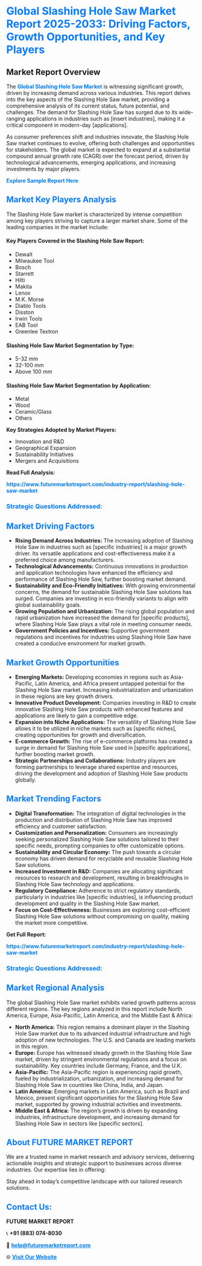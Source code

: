 <h1 style="color: #007BFF;">Global Slashing Hole Saw Market Report 2025-2033: Driving Factors, Growth Opportunities, and Key Players</h1>

<section id="overview">
<h2>Market Report Overview</h2>
<p>The <a href="https://www.futuremarketreport.com/industry-report/slashing-hole-saw-market" style="color: #007BFF; text-decoration: none;"><strong>Global Slashing Hole Saw Market</strong></a> is witnessing significant growth, driven by increasing demand across various industries. This report delves into the key aspects of the Slashing Hole Saw market, providing a comprehensive analysis of its current status, future potential, and challenges. The demand for Slashing Hole Saw has surged due to its wide-ranging applications in industries such as [insert industries], making it a critical component in modern-day [applications].</p>
<p>As consumer preferences shift and industries innovate, the Slashing Hole Saw market continues to evolve, offering both challenges and opportunities for stakeholders. The global market is expected to expand at a substantial compound annual growth rate (CAGR) over the forecast period, driven by technological advancements, emerging applications, and increasing investments by major players.</p>
</section>

<section id="overview">
<p><a href="https://www.futuremarketreport.com/request-sample/reportId=40536" style="color: #007BFF; text-decoration: none;"><strong>Explore Sample Report Here</strong></a></p>
</section>

<section id="key-players">
<h2 style="color: #007BFF;">Market Key Players Analysis</h2>
<p>The Slashing Hole Saw market is characterized by intense competition among key players striving to capture a larger market share. Some of the leading companies in the market include:</p>
<h4>Key Players Covered in the Slashing Hole Saw Report:</h4>
<ul><li>Dewalt</li><li>Milwaukee Tool</li><li>Bosch</li><li>Starrett</li><li>Hilti</li><li>Makita</li><li>Lenox</li><li>M.K. Morse</li><li>Diablo Tools</li><li>Disston</li><li>Irwin Tools</li><li>EAB Tool</li><li>Greenlee Textron</li></ul>
<h4>Slashing Hole Saw Market Segmentation by Type:</h4>
<ul><li>5-32 mm</li><li>32-100 mm</li><li>Above 100 mm</li></ul>

<h4>Slashing Hole Saw Market Segmentation by Application:</h4>
<ul><li>Metal</li><li>Wood</li><li>Ceramic/Glass</li><li>Others</li></ul>
<p><strong>Key Strategies Adopted by Market Players:</strong></p>
<ul>
<li>Innovation and R&D</li>
<li>Geographical Expansion</li>
<li>Sustainability Initiatives</li>
<li>Mergers and Acquisitions</li>
</ul>
</section>

<section>
<p><strong>Read Full Analysis: </strong></p><a href="https://www.futuremarketreport.com/industry-report/slashing-hole-saw-market" style="color: #007BFF; text-decoration: none;"><strong>https://www.futuremarketreport.com/industry-report/slashing-hole-saw-market</strong></a>
<h3 style="color: #007BFF;">Strategic Questions Addressed:</h3>
</section>

<section id="driving-factors">
<h2 style="color: #007BFF;">Market Driving Factors</h2>
<ul>
<li><strong>Rising Demand Across Industries:</strong> The increasing adoption of Slashing Hole Saw in industries such as [specific industries] is a major growth driver. Its versatile applications and cost-effectiveness make it a preferred choice among manufacturers.</li>
<li><strong>Technological Advancements:</strong> Continuous innovations in production and application technologies have enhanced the efficiency and performance of Slashing Hole Saw, further boosting market demand.</li>
<li><strong>Sustainability and Eco-Friendly Initiatives:</strong> With growing environmental concerns, the demand for sustainable Slashing Hole Saw solutions has surged. Companies are investing in eco-friendly variants to align with global sustainability goals.</li>
<li><strong>Growing Population and Urbanization:</strong> The rising global population and rapid urbanization have increased the demand for [specific products], where Slashing Hole Saw plays a vital role in meeting consumer needs.</li>
<li><strong>Government Policies and Incentives:</strong> Supportive government regulations and incentives for industries using Slashing Hole Saw have created a conducive environment for market growth.</li>
</ul>
</section>

<section id="growth-opportunities">
<h2 style="color: #007BFF;">Market Growth Opportunities</h2>
<ul>
<li><strong>Emerging Markets:</strong> Developing economies in regions such as Asia-Pacific, Latin America, and Africa present untapped potential for the Slashing Hole Saw market. Increasing industrialization and urbanization in these regions are key growth drivers.</li>
<li><strong>Innovative Product Development:</strong> Companies investing in R&D to create innovative Slashing Hole Saw products with enhanced features and applications are likely to gain a competitive edge.</li>
<li><strong>Expansion into Niche Applications:</strong> The versatility of Slashing Hole Saw allows it to be utilized in niche markets such as [specific niches], creating opportunities for growth and diversification.</li>
<li><strong>E-commerce Growth:</strong> The rise of e-commerce platforms has created a surge in demand for Slashing Hole Saw used in [specific applications], further boosting market growth.</li>
<li><strong>Strategic Partnerships and Collaborations:</strong> Industry players are forming partnerships to leverage shared expertise and resources, driving the development and adoption of Slashing Hole Saw products globally.</li>
</ul>
</section>

<section id="trending-factors">
<h2 style="color: #007BFF;">Market Trending Factors</h2>
<ul>
<li><strong>Digital Transformation:</strong> The integration of digital technologies in the production and distribution of Slashing Hole Saw has improved efficiency and customer satisfaction.</li>
<li><strong>Customization and Personalization:</strong> Consumers are increasingly seeking personalized Slashing Hole Saw solutions tailored to their specific needs, prompting companies to offer customizable options.</li>
<li><strong>Sustainability and Circular Economy:</strong> The push towards a circular economy has driven demand for recyclable and reusable Slashing Hole Saw solutions.</li>
<li><strong>Increased Investment in R&D:</strong> Companies are allocating significant resources to research and development, resulting in breakthroughs in Slashing Hole Saw technology and applications.</li>
<li><strong>Regulatory Compliance:</strong> Adherence to strict regulatory standards, particularly in industries like [specific industries], is influencing product development and quality in the Slashing Hole Saw market.</li>
<li><strong>Focus on Cost-Effectiveness:</strong> Businesses are exploring cost-efficient Slashing Hole Saw solutions without compromising on quality, making the market more competitive.</li>
</ul>
</section>

<section>
<p><strong>Get Full Report: </strong></p><a href="https://www.futuremarketreport.com/industry-report/slashing-hole-saw-market" style="color: #007BFF; text-decoration: none;"><strong>https://www.futuremarketreport.com/industry-report/slashing-hole-saw-market</strong></a>
<h3 style="color: #007BFF;">Strategic Questions Addressed:</h3>
</section>


<section id="regional-analysis">
<h2 style="color: #007BFF;">Market Regional Analysis</h2>
<p>The global Slashing Hole Saw market exhibits varied growth patterns across different regions. The key regions analyzed in this report include North America, Europe, Asia-Pacific, Latin America, and the Middle East & Africa:</p>
<ul>
<li><strong>North America:</strong> This region remains a dominant player in the Slashing Hole Saw market due to its advanced industrial infrastructure and high adoption of new technologies. The U.S. and Canada are leading markets in this region.</li>
<li><strong>Europe:</strong> Europe has witnessed steady growth in the Slashing Hole Saw market, driven by stringent environmental regulations and a focus on sustainability. Key countries include Germany, France, and the U.K.</li>
<li><strong>Asia-Pacific:</strong> The Asia-Pacific region is experiencing rapid growth, fueled by industrialization, urbanization, and increasing demand for Slashing Hole Saw in countries like China, India, and Japan.</li>
<li><strong>Latin America:</strong> Emerging markets in Latin America, such as Brazil and Mexico, present significant opportunities for the Slashing Hole Saw market, supported by growing industrial activities and investments.</li>
<li><strong>Middle East & Africa:</strong> The region’s growth is driven by expanding industries, infrastructure development, and increasing demand for Slashing Hole Saw in sectors like [specific sectors].</li>
</ul>
</section>

<footer>
<h2 style="color: #007BFF;">About FUTURE MARKET REPORT</h2>
<p>We are a trusted name in market research and advisory services, delivering actionable insights and strategic support to businesses across diverse industries. Our expertise lies in offering:</p>

<p>Stay ahead in today’s competitive landscape with our tailored research solutions.</p>

<h2 style="color: #007BFF;">Contact Us:</h2>
<p><strong>FUTURE MARKET REPORT</strong></p>
<p>📞 <strong>+91 (883) 074-8030</strong></p>
<p>📧 <strong><a href="mailto:help@futuremarketreport.com" style="color: #007BFF;">help@futuremarketreport.com</a></strong></p>
<p>🌐 <strong><a href="https://www.futuremarketreport.com/" style="color: #007BFF;">Visit Our Website</a></strong></p>
</footer>